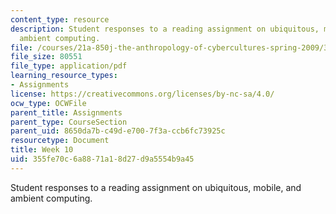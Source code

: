 ```yaml
---
content_type: resource
description: Student responses to a reading assignment on ubiquitous, mobile, and
  ambient computing.
file: /courses/21a-850j-the-anthropology-of-cybercultures-spring-2009/355fe70c6a8871a18d27d9a5554b9a45_MIT21A_850Js09_week10.pdf
file_size: 80551
file_type: application/pdf
learning_resource_types:
- Assignments
license: https://creativecommons.org/licenses/by-nc-sa/4.0/
ocw_type: OCWFile
parent_title: Assignments
parent_type: CourseSection
parent_uid: 8650da7b-c49d-e700-7f3a-ccb6fc73925c
resourcetype: Document
title: Week 10
uid: 355fe70c-6a88-71a1-8d27-d9a5554b9a45
---
```

Student responses to a reading assignment on ubiquitous, mobile, and ambient computing.